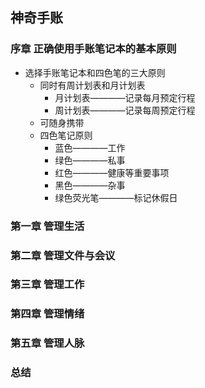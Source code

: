 ## 神奇手账
  
### 序章  正确使用手账笔记本的基本原则  
  
* 选择手账笔记本和四色笔的三大原则  
  * 同时有周计划表和月计划表
    * 月计划表————记录每月预定行程  
    * 周计划表————记录每周预定行程  
  * 可随身携带  
  * 四色笔记原则  
    * 蓝色————工作  
    * 绿色————私事  
    * 红色————健康等重要事项  
    * 黑色————杂事  
    * 绿色荧光笔————标记休假日  


### 第一章  管理生活  

### 第二章  管理文件与会议  

### 第三章  管理工作  
  
### 第四章  管理情绪  
  
### 第五章  管理人脉  
  
### 总结  


